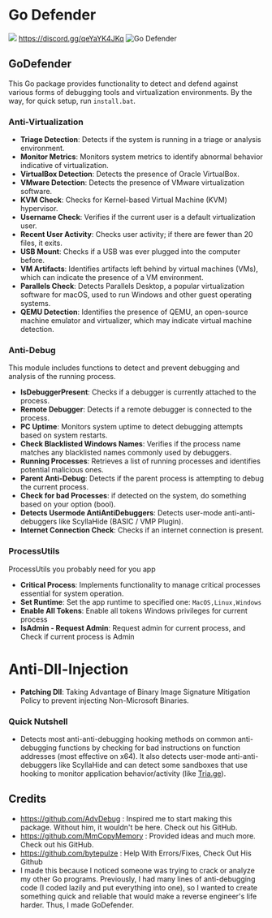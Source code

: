# Go Defender
<a href="https://t.me/+TRYMuOVDiWA4MjM0"><img src="https://img.shields.io/badge/Join%20my%20Telegram%20group-2CA5E0?style=for-the-badge&logo=telegram&labelColor=db44ad&color=5e2775"></a>
https://discord.gg/qeYaYK4JKq
![Go Defender](GoDefenderLogo.png)

## GoDefender

This Go package provides functionality to detect and defend against various forms of debugging tools and virtualization environments.
By the way, for quick setup, run `install.bat`.

### Anti-Virtualization

- **Triage Detection**: Detects if the system is running in a triage or analysis environment.
- **Monitor Metrics**: Monitors system metrics to identify abnormal behavior indicative of virtualization.
- **VirtualBox Detection**: Detects the presence of Oracle VirtualBox.
- **VMware Detection**: Detects the presence of VMware virtualization software.
- **KVM Check**: Checks for Kernel-based Virtual Machine (KVM) hypervisor.
- **Username Check**: Verifies if the current user is a default virtualization user.
- **Recent User Activity**: Checks user activity; if there are fewer than 20 files, it exits.
- **USB Mount**: Checks if a USB was ever plugged into the computer before.
- **VM Artifacts**: Identifies artifacts left behind by virtual machines (VMs), which can indicate the presence of a VM environment.
- **Parallels Check**: Detects Parallels Desktop, a popular virtualization software for macOS, used to run Windows and other guest operating systems.
- **QEMU Detection**: Identifies the presence of QEMU, an open-source machine emulator and virtualizer, which may indicate virtual machine detection.

### Anti-Debug

This module includes functions to detect and prevent debugging and analysis of the running process.

- **IsDebuggerPresent**: Checks if a debugger is currently attached to the process.
- **Remote Debugger**: Detects if a remote debugger is connected to the process.
- **PC Uptime**: Monitors system uptime to detect debugging attempts based on system restarts.
- **Check Blacklisted Windows Names**: Verifies if the process name matches any blacklisted names commonly used by debuggers.
- **Running Processes**: Retrieves a list of running processes and identifies potential malicious ones.
- **Parent Anti-Debug**: Detects if the parent process is attempting to debug the current process.
- **Check for bad Processes**: if detected on the system, do something based on your option (bool).
- **Detects Usermode AntiAntiDebuggers**: Detects user-mode anti-anti-debuggers like ScyllaHide (BASIC / VMP Plugin).
- **Internet Connection Check**: Checks if an internet connection is present.

### ProcessUtils
ProcessUtils you probably need for you app
- **Critical Process**: Implements functionality to manage critical processes essential for system operation.
- **Set Runtime**: Set the app runtime to specified one: ```MacOS,Linux,Windows```
- **Enable All Tokens**: Enable all tokens Windows privileges for current process
- **IsAdmin - Request Admin**: Request admin for current process, and Check if current process is Admin

# Anti-Dll-Injection
- **Patching Dll**: Taking Advantage of Binary Image Signature Mitigation Policy to prevent injecting Non-Microsoft Binaries.

### Quick Nutshell

- Detects most anti-anti-debugging hooking methods on common anti-debugging functions by checking for bad instructions on function addresses (most effective on x64). It also detects user-mode anti-anti-debuggers like ScyllaHide and can detect some sandboxes that use hooking to monitor application behavior/activity (like [Tria.ge](https://tria.ge/)).

## Credits

- https://github.com/AdvDebug : Inspired me to start making this package. Without him, it wouldn't be here. Check out his GitHub.
- https://github.com/MmCopyMemory : Provided ideas and much more. Check out his GitHub.
- https://github.com/bytepulze : Help With Errors/Fixes, Check Out His Github
- I made this because I noticed someone was trying to crack or analyze my other Go programs. Previously, I had many lines of anti-debugging code (I coded lazily and put everything into one), so I wanted to create something quick and reliable that would make a reverse engineer's life harder. Thus, I made GoDefender.

